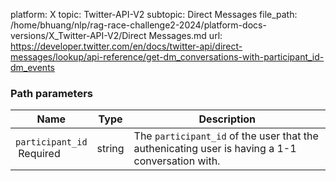 platform: X
topic: Twitter-API-V2
subtopic: Direct Messages
file_path: /home/bhuang/nlp/rag-race-challenge2-2024/platform-docs-versions/X_Twitter-API-V2/Direct Messages.md
url: https://developer.twitter.com/en/docs/twitter-api/direct-messages/lookup/api-reference/get-dm_conversations-with-participant_id-dm_events

### Path parameters

| Name | Type | Description |
| --- | --- | --- |
| `participant_id`  <br> Required | string | The `participant_id` of the user that the authenicating user is having a 1-1 conversation with. |